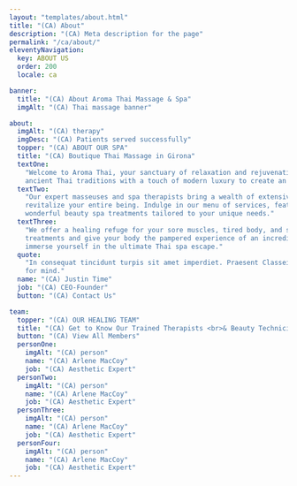 ```yaml
---
layout: "templates/about.html"
title: "(CA) About"
description: "(CA) Meta description for the page"
permalink: "/ca/about/"
eleventyNavigation:
  key: ABOUT US
  order: 200
  locale: ca

banner:
  title: "(CA) About Aroma Thai Massage & Spa"
  imgAlt: "(CA) Thai massage banner"

about:
  imgAlt: "(CA) therapy"
  imgDesc: "(CA) Patients served successfully"
  topper: "(CA) ABOUT OUR SPA"
  title: "(CA) Boutique Thai Massage in Girona"
  textOne:
    "Welcome to Aroma Thai, your sanctuary of relaxation and rejuvenation in Girona. We seamlessly blend the wisdom of
    ancient Thai traditions with a touch of modern luxury to create an unforgettable spa experience."
  textTwo:
    "Our expert masseuses and spa therapists bring a wealth of extensive expertise to balance your inner energy and
    revitalize your entire being. Indulge in our menu of services, featuring relaxing traditional Thai massage and
    wonderful beauty spa treatments tailored to your unique needs."
  textThree:
    "We offer a healing refuge for your sore muscles, tired body, and stressful mind. Time to elevate your beauty
    treatments and give your body the pampered experience of an incredible culture. Schedule your appointment today and
    immerse yourself in the ultimate Thai spa escape."
  quote:
    "In consequat tincidunt turpis sit amet imperdiet. Praesent Classei consequat tincidunt turpis sit amet imperdiet
    for mind."
  name: "(CA) Justin Time"
  job: "(CA) CEO-Founder"
  button: "(CA) Contact Us"

team:
  topper: "(CA) OUR HEALING TEAM"
  title: "(CA) Get to Know Our Trained Therapists <br>& Beauty Technicians"
  button: "(CA) View All Members"
  personOne:
    imgAlt: "(CA) person"
    name: "(CA) Arlene MacCoy"
    job: "(CA) Aesthetic Expert"
  personTwo:
    imgAlt: "(CA) person"
    name: "(CA) Arlene MacCoy"
    job: "(CA) Aesthetic Expert"
  personThree:
    imgAlt: "(CA) person"
    name: "(CA) Arlene MacCoy"
    job: "(CA) Aesthetic Expert"
  personFour:
    imgAlt: "(CA) person"
    name: "(CA) Arlene MacCoy"
    job: "(CA) Aesthetic Expert"
---
```

